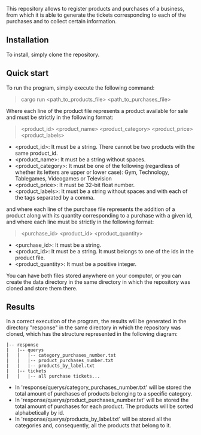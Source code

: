 This repository allows to register products and purchases of a business, from which it is able to generate the tickets corresponding to each of the purchases and to collect certain information.

## Installation
To install, simply clone the repository.

## Quick start
To run the program, simply execute the following command:
> cargo run <path_to_products_file> <path_to_purchases_file>

Where each line of the product file represents a product available for sale and must be strictly in the following format: 
> <product_id> <product_name> <product_category> <product_price> <product_labels>

* <product_id>: It must be a string. There cannot be two products with the same product_id.
* <product_name>: It must be a string without spaces.
* <product_category>: It must be one of the following (regardless of whether its letters are upper or lower case): Gym, Technology, Tablegames, Videogames or Television
* <product_price>: It must be 32-bit float number.
* <product_labels>: It must be a string without spaces and with each of the tags separated by a comma.

and where each line of the purchase file represents the addition of a product along with its quantity corresponding to a purchase with a given id, and where each line must be strictly in the following format:
> <purchase_id> <product_id> <product_quantity>

* <purchase_id>: It must be a string.
* <product_id>: It must be a string. It must belongs to one of the ids in the product file.
* <product_quantity>: It must be a positive integer.

You can have both files stored anywhere on your computer, or you can create the data directory in the same directory in which the repository was cloned and store them there.

## Results
In a correct execution of the program, the results will be generated in the directory "response" in the same directory in which the repository was cloned, which has the structure represented in the following diagram:

```
|-- response
|   |-- querys
|   |   |-- category_purchases_number.txt
|   |   |-- product_purchases_number.txt
|   |   |-- products_by_label.txt
|   |-- tickets
|   |   |-- all purchase tickets...
```

* In 'response/querys/category_purchases_number.txt' will be stored the total amount of purchases of products belonging to a specific category.
* In 'response/querys/product_purchases_number.txt' will be stored the total amount of purchases for each product. The products will be sorted alphabetically by id.
* In 'response/querys/products_by_label.txt' will be stored all the categories and, consequently, all the products that belong to it.